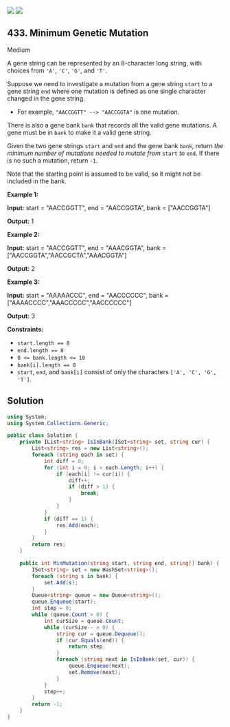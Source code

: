 [![](https://img.shields.io/github/stars/LeetCode-in-Net/LeetCode-in-Net?label=Stars&style=flat-square)](https://github.com/LeetCode-in-Net/LeetCode-in-Net)
[![](https://img.shields.io/github/forks/LeetCode-in-Net/LeetCode-in-Net?label=Fork%20me%20on%20GitHub%20&style=flat-square)](https://github.com/LeetCode-in-Net/LeetCode-in-Net/fork)

## 433\. Minimum Genetic Mutation

Medium

A gene string can be represented by an 8-character long string, with choices from `'A'`, `'C'`, `'G'`, and `'T'`.

Suppose we need to investigate a mutation from a gene string `start` to a gene string `end` where one mutation is defined as one single character changed in the gene string.

*   For example, `"AACCGGTT" --> "AACCGGTA"` is one mutation.

There is also a gene bank `bank` that records all the valid gene mutations. A gene must be in `bank` to make it a valid gene string.

Given the two gene strings `start` and `end` and the gene bank `bank`, return _the minimum number of mutations needed to mutate from_ `start` _to_ `end`. If there is no such a mutation, return `-1`.

Note that the starting point is assumed to be valid, so it might not be included in the bank.

**Example 1:**

**Input:** start = "AACCGGTT", end = "AACCGGTA", bank = ["AACCGGTA"]

**Output:** 1 

**Example 2:**

**Input:** start = "AACCGGTT", end = "AAACGGTA", bank = ["AACCGGTA","AACCGCTA","AAACGGTA"]

**Output:** 2 

**Example 3:**

**Input:** start = "AAAAACCC", end = "AACCCCCC", bank = ["AAAACCCC","AAACCCCC","AACCCCCC"]

**Output:** 3 

**Constraints:**

*   `start.length == 8`
*   `end.length == 8`
*   `0 <= bank.length <= 10`
*   `bank[i].length == 8`
*   `start`, `end`, and `bank[i]` consist of only the characters `['A', 'C', 'G', 'T']`.

## Solution

```csharp
using System;
using System.Collections.Generic;

public class Solution {
    private IList<string> IsInBank(ISet<string> set, string cur) {
        List<string> res = new List<string>();
        foreach (string each in set) {
            int diff = 0;
            for (int i = 0; i < each.Length; i++) {
                if (each[i] != cur[i]) {
                    diff++;
                    if (diff > 1) {
                        break;
                    }
                }
            }
            if (diff == 1) {
                res.Add(each);
            }
        }
        return res;
    }

    public int MinMutation(string start, string end, string[] bank) {
        ISet<string> set = new HashSet<string>();
        foreach (string s in bank) {
            set.Add(s);
        }
        Queue<string> queue = new Queue<string>();
        queue.Enqueue(start);
        int step = 0;
        while (queue.Count > 0) {
            int curSize = queue.Count;
            while (curSize-- > 0) {
                string cur = queue.Dequeue();
                if (cur.Equals(end)) {
                    return step;
                }
                foreach (string next in IsInBank(set, cur)) {
                    queue.Enqueue(next);
                    set.Remove(next);
                }
            }
            step++;
        }
        return -1;
    }
}
```